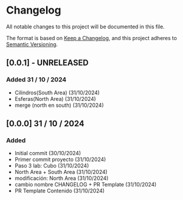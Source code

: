 # Changelog

All notable changes to this project will be documented in this file.

The format is based on [Keep a Changelog](https://keepachangelog.com/en/1.1.0/),
and this project adheres to [Semantic Versioning](https://semver.org/spec/v2.0.0.html).

## [0.0.1] - UNRELEASED

### Added 31 / 10 / 2024
- Cilindros(South Area) (31/10/2024)
- Esferas(North Area) (31/10/2024)
- merge (north en south) (31/10/2024)


## [0.0.0] 31 / 10 / 2024

### Added

- Initial commit (30/10/2024)
- Primer commit proyecto (31/10/2024)
- Paso 3 lab: Cubo (31/10/2024)
- North Area + South Area (31/10/2024)
- modificación: North Area (31/10/2024)
- cambio nombre CHANGELOG + PR Template (31/10/2024)
- PR Template Contenido (31/10/2024)